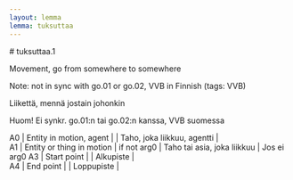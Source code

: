 ```yaml
---
layout: lemma
lemma: tuksuttaa
---
```


<div class="sense">
# <span class="sensename">tuksuttaa.1</span>

<span class="description">Movement, go from somewhere to somewhere</span>

Note: not in sync with go.01 or go.02, VVB in Finnish (tags: VVB)

<span class="description">Liikettä, mennä jostain johonkin</span>

Huom! Ei synkr. go.01:n tai go.02:n kanssa, VVB suomessa

A0 | Entity in motion, agent |   | Taho, joka liikkuu, agentti |  
A1 | Entity or thing in motion | if not arg0 | Taho tai asia, joka liikkuu | Jos ei arg0
A3 | Start point |   | Alkupiste |  
A4 | End point |   | Loppupiste |  

</div>

